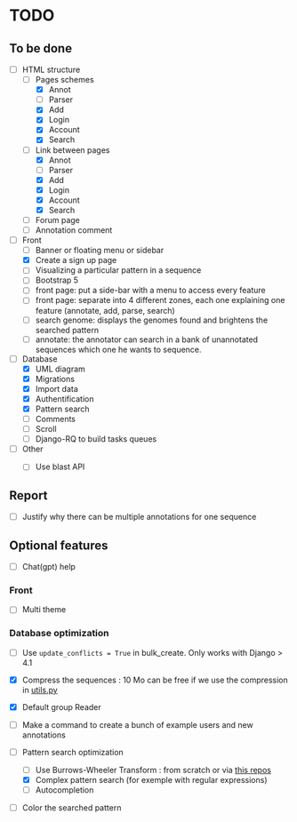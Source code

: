# TODO

## To be done

- [ ] HTML structure
    - [ ] Pages schemes
        - [X] Annot
        - [ ] Parser
        - [X] Add
        - [X] Login
        - [X] Account
        - [X] Search 
    - [ ] Link between pages
        - [X] Annot
        - [ ] Parser
        - [X] Add
        - [X] Login
        - [X] Account
        - [X] Search
    - [ ] Forum page
    - [ ] Annotation comment

- [ ] Front
    - [ ] Banner or floating menu or sidebar
    - [X] Create a sign up page
    - [ ] Visualizing a particular pattern in a sequence
    - [ ] Bootstrap 5
    - [ ] front page: put a side-bar with a menu to access every feature
    - [ ] front page: separate into 4 different zones, each one explaining one feature (annotate, add, parse, search)
    - [ ] search genome: displays the genomes found and brightens the searched pattern
    - [ ] annotate: the annotator can search in a bank of unannotated sequences which one he wants to sequence.

- [ ] Database
    - [X] UML diagram
    - [X] Migrations
    - [X] Import data
    - [X] Authentification
    - [X] Pattern search
    - [ ] Comments
    - [ ] Scroll
    - [ ] Django-RQ to build tasks queues
- [ ] Other
    - [ ] Use blast API


## Report

- [ ] Justify why there can be multiple annotations for one sequence

## Optional features

- [ ] Chat(gpt) help

### Front

- [ ] Multi theme

### Database optimization

- [ ] Use `update_conflicts = True` in bulk_create. Only works with Django > 4.1
- [X] Compress the sequences : 10 Mo can be free if we use the compression in [utils.py](source/bacterial_genome_annotation/utils.py)
- [X] Default group Reader
- [ ] Make a command to create a bunch of example users and new annotations
- [ ] Pattern search optimization
    - [ ] Use Burrows-Wheeler Transform : from scratch or via [this repos](https://github.com/Axl-Lvy/Index-structure-and-mapping)
    - [X] Complex pattern search (for exemple with regular expressions)
    - [ ] Autocompletion
- [ ] Color the searched pattern

